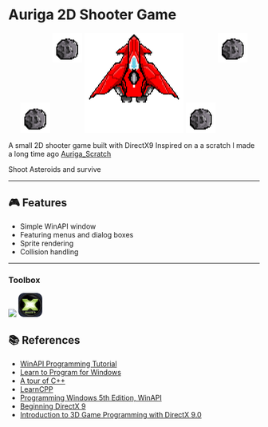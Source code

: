 # Auriga 2D Shooter Game

<p align="center">
  <img src="assets/asteroid1.png" width="60" height="60"/>
  <img src="assets/asteroid1.png" width="60" height="60" valign="top"/>
  <img src="assets/Aerial_gif.gif" width="200" height="200"/>
  <img src="assets/asteroid1.png" width="60" height="60"/>
  <img src="assets/asteroid1.png" width="60" height="60" valign="top"/>
</p>

A small 2D shooter game built with DirectX9
Inspired on a a scratch I made a long time ago [Auriga_Scratch](https://scratch.mit.edu/projects/693267247/)

Shoot Asteroids and survive

---

## 🎮 Features
- Simple WinAPI window
- Featuring menus and dialog boxes
- Sprite rendering
- Collision handling

---

### Toolbox
<p align="left">
  <img src="https://skillicons.dev/icons?i=cpp,windows,visualstudio"/>
  <img src="assets/DirectX9.png" width="48" height="48"/>


## 📚 References

- [WinAPI Programming Tutorial](https://winprog.org/tutorial/)
- [Learn to Program for Windows](https://learn.microsoft.com/en-us/windows/win32/learnwin32/learn-to-program-for-windows)
- [A tour of C++](https://www.stroustrup.com/tour3.html)
- [LearnCPP](https://www.learncpp.com/)
- [Programming Windows 5th Edition, WinAPI](https://www.charlespetzold.com/pw5/)
- [Beginning DirectX 9](https://books.google.com.co/books/about/Beginning_DirectX_9.html?id=4ZowvgAACAAJ&redir_esc=y)
- [Introduction to 3D Game Programming with DirectX 9.0](https://www.d3dcoder.net/default.htm)

